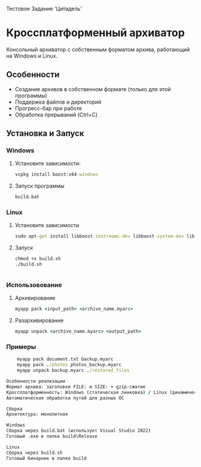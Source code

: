 Тестовое Задание 'Цитадель'

# Кроссплатформенный архиватор

Консольный архиватор с собственным форматом архива, работающий на Windows и Linux.

## Особенности
- Создание архивов в собственном формате (только для этой программы)
- Поддержка файлов и директорий
- Прогресс-бар при работе
- Обработка прерываний (Ctrl+C)

## Установка и Запуск

### Windows 
1. Установите зависимости:
   ```cmd
   vcpkg install boost:x64-windows
2. Запуск программы
    ```cmd
   build.bat
   

### Linux
1. Установите зависимости
    ```cmd
    sudo apt-get install libboost-iostreams-dev libboost-system-dev libboost-filesystem-dev
    
2. Запуск 
    ```cmd
    chmod +x build.sh
    ./build.sh



### Использовование
1. Архивирование
    ```cmd
    myapp pack <input_path> <archive_name.myarc>
2. Разархивирование
    ```cmd
    myapp unpack <archive_name.myarc> <output_path>

### Примеры
```cmd
    myapp pack document.txt backup.myarc
    myapp pack ./photos photos_backup.myarc
    myapp unpack backup.myarc ./restored_files

Особенности реализации
Формат архива: заголовки FILE: и SIZE: + gzip-сжатие
Кроссплатформенность: Windows (статическая линковка) / Linux (динамическая)
Автоматическая обработка путей для разных ОС

Сборка
Архитектура: монолитная

Windows
Сборка через build.bat (использует Visual Studio 2022)
Готовый .exe в папке build\Release

Linux
Сборка через build.sh
Готовый бинарник в папке build

